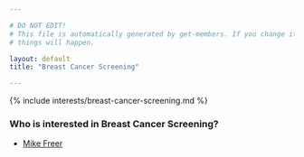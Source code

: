 ```yaml
---

# DO NOT EDIT!
# This file is automatically generated by get-members. If you change it, bad
# things will happen.

layout: default
title: "Breast Cancer Screening"

---
```


{% include interests/breast-cancer-screening.md %}

### Who is interested in Breast Cancer Screening?


* [Mike Freer](/members/mike-freer.html)

